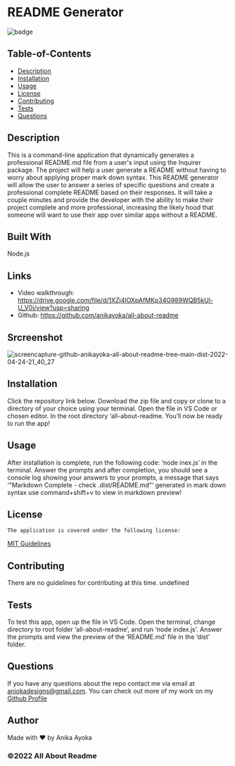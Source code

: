 # README Generator

  
  ![badge](https://img.shields.io/badge/license-MIT-blue)
    

  ## Table-of-Contents

  * [Description](#description)
  * [Installation](#installation)
  * [Usage](#usage)
  * [License](#license)
  * [Contributing](#contributing)
  * [Tests](#tests)
  * [Questions](#questions)
  
  ## Description
  This is a command-line application that dynamically generates a professional README.md file from a user's input using the Inquirer package. The project will help a user generate a README without having to worry about applying proper mark down syntax. This README generator will allow the user to answer a series of specific questions and create a professional complete README based on their responses. It will take a couple minutes and provide the developer with the ability to make their project complete and more professional, increasing the likely hood that someone will want to use their app over similar apps without a README.

  ## Built With

  Node.js

  ## Links

  * Video walkthrough: https://drive.google.com/file/d/1XZj4lOXpAfMKp34G989WQB5kUl-U_V0i/view?usp=sharing
  * Github: https://github.com/anikayoka/all-about-readme

  
  ## Srcreenshot

  ![screencapture-github-anikayoka-all-about-readme-tree-main-dist-2022-04-24-21_40_27](https://user-images.githubusercontent.com/88905488/165007313-51b28b4a-a95c-40a1-af16-1bd4604140c3.png)


  ## Installation

  Click the repository link below. Download the zip file and copy or clone to a directory of your choice using your terminal. Open the file in VS Code or chosen editor. In the root directory ‘all-about-readme. You’ll now be ready to run the app!

  ## Usage

  After installation is complete, run the following code: ‘node inex.js’ in the terminal. Answer the prompts and after completion, you should see a console log showing your answers to your prompts, a message that says ‘"Markdown Complete - check .dist/README.md"‘ generated in mark down syntax use command+shift+v to view in markdown preview!
  
  ## License
    The application is covered under the following license:
      
  [MIT Guidelines](https://choosealicense.com/licenses/)
      
  
  ## Contributing

  There are no guidelines for contributing at this time. undefined

  ## Tests

  To test this app, open up the file in VS Code. Open the terminal, change directory to root folder ‘all-about-readme’, and run ‘node index.js’. Answer the prompts and view the preview of the ‘README.md’ file in the ‘dist’ folder.

  ## Questions

  If you have any questions about the repo contact me via email at aniokadesigns@gmail.com. You can check out more of my work on my [Github Profile](https://github.com/anikayoka)

  ## Author

  Made with ❤️ by Anika Ayoka
  
  ### ©️2022 All About Readme 
